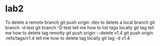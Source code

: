 # lab2
 To delete a remote branch 
        git push origin :dev
 to delete a local branch 
         git branch -d test
         git branch -D test
  tell me how to list tags locally 
         git tag
   tell me how to delete tag remotly 
         git  push origin  --delete v1.4
         git  push origin :refs/tags/v1.4
 tell me how to delete tag locally 
         git tag -d v1.4
